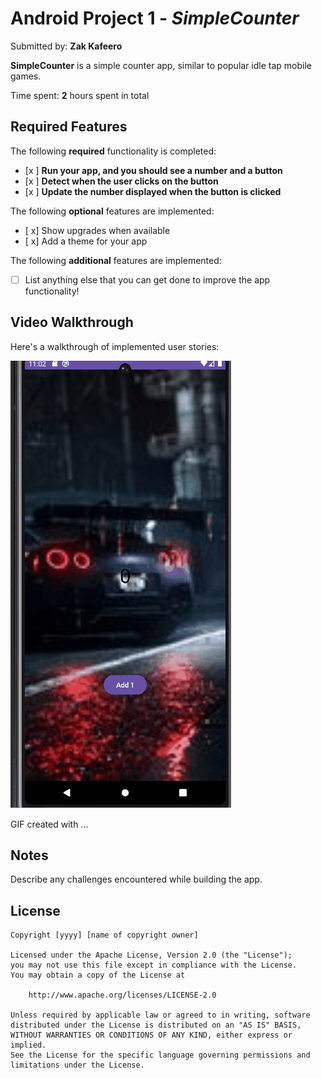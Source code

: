 # Android Project 1 - *SimpleCounter*

Submitted by: **Zak Kafeero**

**SimpleCounter** is a simple counter app, similar to popular idle tap mobile games. 

Time spent: **2** hours spent in total

## Required Features

The following **required** functionality is completed:

- [x ] **Run your app, and you should see a number and a button**
- [x ] **Detect when the user clicks on the button**
- [x ] **Update the number displayed when the button is clicked**


The following **optional** features are implemented:

- [ x] Show upgrades when available
- [ x] Add a theme for your app 


The following **additional** features are implemented:

* [ ] List anything else that you can get done to improve the app functionality!

## Video Walkthrough

Here's a walkthrough of implemented user stories:

<img src='simplecounter.gif' title='Video Walkthrough' width='' alt='Video Walkthrough' />

<!-- Replace this with whatever GIF tool you used! -->
GIF created with ...  
<!-- Recommended tools:
[Kap](https://getkap.co/) for macOS
[ScreenToGif](https://www.screentogif.com/) for Windows
[peek](https://github.com/phw/peek) for Linux. -->

## Notes

Describe any challenges encountered while building the app.

## License

    Copyright [yyyy] [name of copyright owner]

    Licensed under the Apache License, Version 2.0 (the "License");
    you may not use this file except in compliance with the License.
    You may obtain a copy of the License at

        http://www.apache.org/licenses/LICENSE-2.0

    Unless required by applicable law or agreed to in writing, software
    distributed under the License is distributed on an "AS IS" BASIS,
    WITHOUT WARRANTIES OR CONDITIONS OF ANY KIND, either express or implied.
    See the License for the specific language governing permissions and
    limitations under the License.
